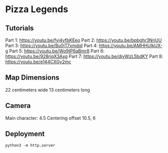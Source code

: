 # Pizza Legends

## Tutorials

Part 1: https://youtu.be/fyi4vfbKEeo
Part 2: https://youtu.be/bpbghr3NnUU
Part 3: https://youtu.be/Bu0jT7xmdqI
Part 4: https://youtu.be/AMHHUIkUX-g
Part 5: https://youtu.be/Wo9tP6aBmr8
Part 6: https://youtu.be/928rjpX3Axg
Part 7: https://youtu.be/diyWzL5bdKY
Part 8: https://youtu.be/e144CXGy2mc

## Map Dimensions

22 centimeters wide
13 centimeters long

## Camera

Main character: 4.5
Centering offset 10.5, 6

## Deployment

    python3 -m http.server
